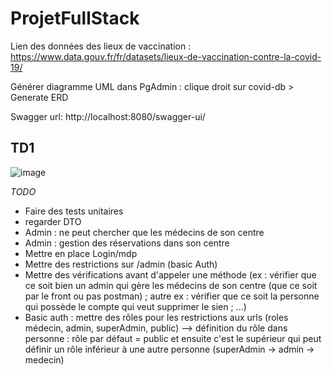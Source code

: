 # ProjetFullStack

Lien des données des lieux de vaccination : https://www.data.gouv.fr/fr/datasets/lieux-de-vaccination-contre-la-covid-19/

Générer diagramme UML dans PgAdmin :
clique droit sur covid-db > Generate ERD

Swagger url: http://localhost:8080/swagger-ui/

## TD1
![image](https://user-images.githubusercontent.com/67641786/191991447-46ee7022-9c08-46ba-ac32-1d26369c394f.png)

*TODO*
- Faire des tests unitaires
- regarder DTO
- Admin : ne peut chercher que les médecins de son centre
- Admin : gestion des réservations dans son centre
- Mettre en place Login/mdp
- Mettre des restrictions sur /admin (basic Auth)
- Mettre des vérifications avant d'appeler une méthode (ex : vérifier que ce soit bien un admin qui gère les médecins de son centre (que ce soit par le front ou pas postman) ; autre ex : vérifier que ce soit la personne qui possède le compte qui veut supprimer le sien ; ...)
- Basic auth : mettre des rôles pour les restrictions aux urls (roles médecin, admin, superAdmin, public) --> définition du rôle dans personne : rôle par défaut = public et ensuite c'est le supérieur qui peut définir un rôle inférieur à une autre personne (superAdmin -> admin -> medecin)
